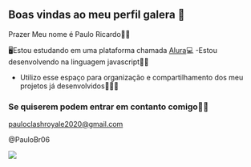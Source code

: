 ## Boas vindas ao meu perfil galera 👋

 Prazer Meu nome é Paulo Ricardo👋😎

🖥️Estou estudando em uma plataforma chamada [Alura](https://alura.com.br)💻
-Estou desenvolvendo na linguagem javascript🧑‍💻
- Utilizo esse espaço para organização e compartilhamento dos meu projetos já desenvolvidos👨‍💻🌐

### Se quiserem podem entrar em contanto comigo🤙📱

pauloclashroyale2020@gmail.com

@PauloBr06

![](https://media4.giphy.com/media/XARctHXJvoIQP0rH3y/200.webp?cid=790b7611uxg5qn2q19yiap8uteskpqfxupahxnv6w45zwiwb&ep=v1_gifs_search&rid=200.webp&ct=g)
